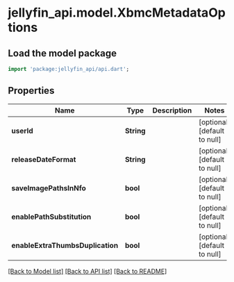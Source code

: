 # jellyfin_api.model.XbmcMetadataOptions

## Load the model package
```dart
import 'package:jellyfin_api/api.dart';
```

## Properties
Name | Type | Description | Notes
------------ | ------------- | ------------- | -------------
**userId** | **String** |  | [optional] [default to null]
**releaseDateFormat** | **String** |  | [optional] [default to null]
**saveImagePathsInNfo** | **bool** |  | [optional] [default to null]
**enablePathSubstitution** | **bool** |  | [optional] [default to null]
**enableExtraThumbsDuplication** | **bool** |  | [optional] [default to null]

[[Back to Model list]](../README.md#documentation-for-models) [[Back to API list]](../README.md#documentation-for-api-endpoints) [[Back to README]](../README.md)


